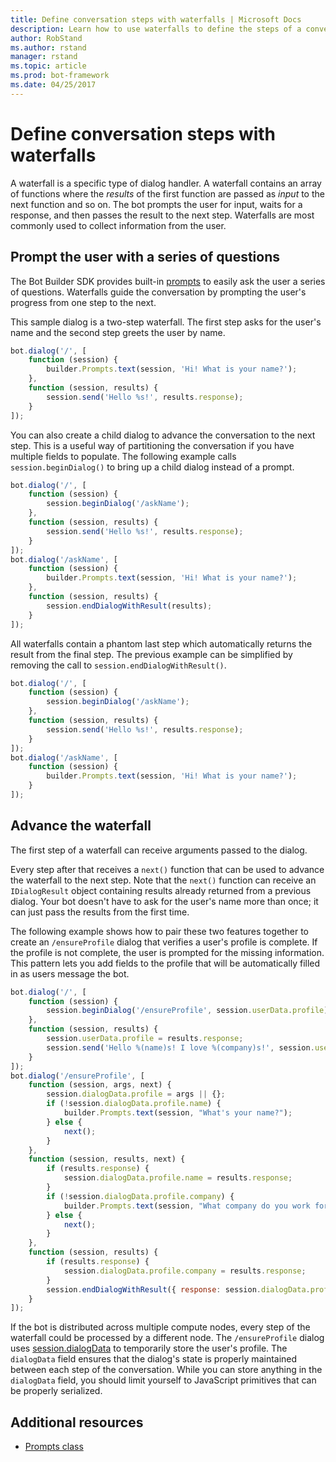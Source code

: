 ```yaml
---
title: Define conversation steps with waterfalls | Microsoft Docs
description: Learn how to use waterfalls to define the steps of a conversation in a bot with the Bot Builder SDK for Node.js
author: RobStand
ms.author: rstand
manager: rstand
ms.topic: article
ms.prod: bot-framework
ms.date: 04/25/2017
---
```

# Define conversation steps with waterfalls

A waterfall is a specific type of dialog handler. A waterfall contains an array of functions where the *results* of the first function are passed as *input* to the next function and so on. The bot prompts the user for input, waits for a response, and then passes the result to the next step. Waterfalls are most commonly used to collect information from the user. 

## Prompt the user with a series of questions
The Bot Builder SDK provides built-in [prompts](bot-builder-nodejs-dialog-prompt.md) to easily ask the user a series of questions. 
Waterfalls guide the conversation by prompting the user's progress from one step to the next. 

This sample dialog is a two-step waterfall. The first step asks for the user's name and the second step greets the user by name.

```javascript
bot.dialog('/', [
    function (session) {
        builder.Prompts.text(session, 'Hi! What is your name?');
    },
    function (session, results) {
        session.send('Hello %s!', results.response);
    }
]);
```
 You can also create a child dialog to advance the conversation to the next step. This is a useful way of partitioning the conversation if you have multiple fields to populate. The following example calls `session.beginDialog()` to bring up a child dialog instead of a prompt.  

```javascript
bot.dialog('/', [
    function (session) {
        session.beginDialog('/askName');
    },
    function (session, results) {
        session.send('Hello %s!', results.response);
    }
]);
bot.dialog('/askName', [
    function (session) {
        builder.Prompts.text(session, 'Hi! What is your name?');
    },
    function (session, results) {
        session.endDialogWithResult(results);
    }
]);
```

All waterfalls contain a phantom last step which automatically returns the result from the final step. 
The previous example can be simplified by removing the call to `session.endDialogWithResult()`.

```javascript
bot.dialog('/', [
    function (session) {
        session.beginDialog('/askName');
    },
    function (session, results) {
        session.send('Hello %s!', results.response);
    }
]);
bot.dialog('/askName', [
    function (session) {
        builder.Prompts.text(session, 'Hi! What is your name?');
    }
]);
```

## Advance the waterfall
The first step of a waterfall can receive arguments passed to the dialog. 

Every step after that receives a `next()` function that can be used to advance the waterfall to the next step. Note that the `next()` function can receive an `IDialogResult` object containing results already returned from a previous dialog. Your bot doesn't have to ask for the user's name more than once; it can just pass the results from the first time.

The following example shows how to pair these two features together to create an `/ensureProfile` dialog that verifies a user's profile is complete. If the profile is not complete, the user is prompted for the missing information. This pattern lets you add fields to the profile that will be automatically filled in as users message the bot.

```javascript
bot.dialog('/', [
    function (session) {
        session.beginDialog('/ensureProfile', session.userData.profile);
    },
    function (session, results) {
        session.userData.profile = results.response;
        session.send('Hello %(name)s! I love %(company)s!', session.userData.profile);
    }
]);
bot.dialog('/ensureProfile', [
    function (session, args, next) {
        session.dialogData.profile = args || {};
        if (!session.dialogData.profile.name) {
            builder.Prompts.text(session, "What's your name?");
        } else {
            next();
        }
    },
    function (session, results, next) {
        if (results.response) {
            session.dialogData.profile.name = results.response;
        }
        if (!session.dialogData.profile.company) {
            builder.Prompts.text(session, "What company do you work for?");
        } else {
            next();
        }
    },
    function (session, results) {
        if (results.response) {
            session.dialogData.profile.company = results.response;
        }
        session.endDialogWithResult({ response: session.dialogData.profile });
    }
]);
```
If the bot is distributed across multiple compute nodes, every step of the waterfall could be processed by a different node. The `/ensureProfile` dialog uses [session.dialogData](http://docs.botframework.com/en-us/node/builder/chat-reference/classes/_botbuilder_d_.session#dialogdata) to temporarily store the user's profile. The `dialogData` field ensures that the dialog's state is properly maintained between each step of the conversation. While you can store anything in the `dialogData` field, you should limit yourself to JavaScript primitives that can be properly serialized. 

## Additional resources
- [Prompts class][PromptsRef]

[PromptsRef]: https://docs.botframework.com/en-us/node/builder/chat-reference/classes/_botbuilder_d_.prompts.html